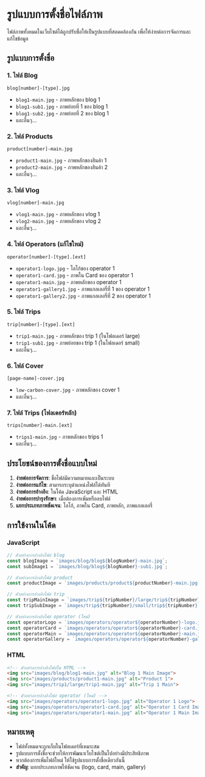 # รูปแบบการตั้งชื่อไฟล์ภาพ

ไฟล์ภาพทั้งหมดในเว็บไซต์ได้ถูกปรับชื่อให้เป็นรูปแบบที่สอดคล้องกัน เพื่อให้ง่ายต่อการจัดการและแก้ไขข้อมูล

## รูปแบบการตั้งชื่อ

### 1. ไฟล์ Blog
```
blog[number]-[type].jpg
```
- `blog1-main.jpg` - ภาพหลักของ blog 1
- `blog1-sub1.jpg` - ภาพย่อยที่ 1 ของ blog 1
- `blog1-sub2.jpg` - ภาพย่อยที่ 2 ของ blog 1
- และอื่นๆ...

### 2. ไฟล์ Products
```
product[number]-main.jpg
```
- `product1-main.jpg` - ภาพหลักของสินค้า 1
- `product2-main.jpg` - ภาพหลักของสินค้า 2
- และอื่นๆ...

### 3. ไฟล์ Vlog
```
vlog[number]-main.jpg
```
- `vlog1-main.jpg` - ภาพหลักของ vlog 1
- `vlog2-main.jpg` - ภาพหลักของ vlog 2
- และอื่นๆ...

### 4. ไฟล์ Operators (แก้ไขใหม่)
```
operator[number]-[type].[ext]
```
- `operator1-logo.jpg` - โลโก้ของ operator 1
- `operator1-card.jpg` - ภาพใน Card ของ operator 1
- `operator1-main.jpg` - ภาพหลักของ operator 1
- `operator1-gallery1.jpg` - ภาพแกลเลอรี่ที่ 1 ของ operator 1
- `operator1-gallery2.jpg` - ภาพแกลเลอรี่ที่ 2 ของ operator 1

### 5. ไฟล์ Trips
```
trip[number]-[type].[ext]
```
- `trip1-main.jpg` - ภาพหลักของ trip 1 (ในโฟลเดอร์ large)
- `trip1-sub1.jpg` - ภาพย่อยของ trip 1 (ในโฟลเดอร์ small)
- และอื่นๆ...

### 6. ไฟล์ Cover
```
[page-name]-cover.jpg
```
- `low-carbon-cover.jpg` - ภาพหลักของ cover 1
- และอื่นๆ...

### 7. ไฟล์ Trips (โฟลเดอร์หลัก)
```
trips[number]-main.[ext]
```
- `trips1-main.jpg` - ภาพหลักของ trips 1
- และอื่นๆ...

## ประโยชน์ของการตั้งชื่อแบบใหม่

1. **ง่ายต่อการจัดการ**: ชื่อไฟล์มีความหมายและเป็นระบบ
2. **ง่ายต่อการแก้ไข**: สามารถระบุตำแหน่งไฟล์ได้ทันที
3. **ง่ายต่อการอ้างอิง**: ในโค้ด JavaScript และ HTML
4. **ง่ายต่อการบำรุงรักษา**: เมื่อต้องการเพิ่มหรือลบไฟล์
5. **แยกประเภทภาพชัดเจน**: โลโก้, ภาพใน Card, ภาพหลัก, ภาพแกลเลอรี่

## การใช้งานในโค้ด

### JavaScript
```javascript
// ตัวอย่างการอ้างอิงไฟล์ blog
const blogImage = `images/blog/blog${blogNumber}-main.jpg`;
const subImage1 = `images/blog/blog${blogNumber}-sub1.jpg`;

// ตัวอย่างการอ้างอิงไฟล์ product
const productImage = `images/products/product${productNumber}-main.jpg`;

// ตัวอย่างการอ้างอิงไฟล์ trip
const tripMainImage = `images/trip${tripNumber}/large/trip${tripNumber}-main.jpg`;
const tripSubImage = `images/trip${tripNumber}/small/trip${tripNumber}-sub1.jpg`;

// ตัวอย่างการอ้างอิงไฟล์ operator (ใหม่)
const operatorLogo = `images/operators/operator${operatorNumber}-logo.jpg`;
const operatorCard = `images/operators/operator${operatorNumber}-card.jpg`;
const operatorMain = `images/operators/operator${operatorNumber}-main.jpg`;
const operatorGallery = `images/operators/operator${operatorNumber}-gallery1.jpg`;
```

### HTML
```html
<!-- ตัวอย่างการอ้างอิงไฟล์ใน HTML -->
<img src="images/blog/blog1-main.jpg" alt="Blog 1 Main Image">
<img src="images/products/product1-main.jpg" alt="Product 1">
<img src="images/trip1/large/trip1-main.jpg" alt="Trip 1 Main">

<!-- ตัวอย่างการอ้างอิงไฟล์ operator (ใหม่) -->
<img src="images/operators/operator1-logo.jpg" alt="Operator 1 Logo">
<img src="images/operators/operator1-card.jpg" alt="Operator 1 Card Image">
<img src="images/operators/operator1-main.jpg" alt="Operator 1 Main Image">
```

## หมายเหตุ

- ไฟล์ทั้งหมดจะถูกเก็บในโฟลเดอร์ที่เหมาะสม
- รูปแบบการตั้งชื่อจะช่วยให้การพัฒนาเว็บไซต์เป็นไปอย่างมีประสิทธิภาพ
- หากต้องการเพิ่มไฟล์ใหม่ ให้ใช้รูปแบบการตั้งชื่อเดียวกันนี้
- **สำคัญ**: แยกประเภทภาพให้ชัดเจน (logo, card, main, gallery)

